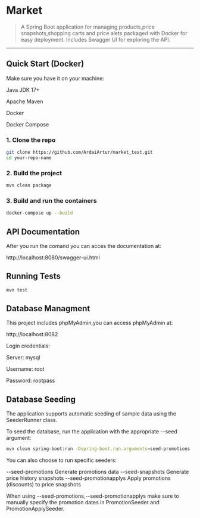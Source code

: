 # Market

> A Spring Boot application for managing products,price snapshots,shopping carts and price alets packaged with Docker for easy deployment. Includes Swagger UI for exploring the API.

---

## Quick Start (Docker)

Make sure you have it on your machine:

Java JDK 17+

Apache Maven

Docker

Docker Compose


### 1. Clone the repo

```bash
git clone https://github.com/ArdaiArtur/market_test.git
cd your-repo-name
```

### 2. Build the project
```bash
mvn clean package
```

### 3. Build and run the containers
```bash
docker-compose up --build
```


## API Documentation

After you run the comand you can acces the documentation at:

http://localhost:8080/swagger-ui.html


## Running Tests

```bash
mvn test
```


## Database Managment

This project includes phpMyAdmin,you can access phpMyAdmin at:

http://localhost:8082

Login credentials:

Server: mysql

Username: root

Password: rootpass



## Database Seeding
The application supports automatic seeding of sample data using the SeederRunner class.

To seed the database, run the application with the appropriate --seed argument:

```bash
mvn clean spring-boot:run -Dspring-boot.run.arguments=seed-promotions
```
You can also choose to run specific seeders:

--seed-promotions	Generate promotions data
--seed-snapshots	Generate price history snapshots
--seed-promotionapplys	Apply promotions (discounts) to price snapshots

When using --seed-promotions,--seed-promotionapplys make sure to manually specify the promotion dates in PromotionSeeder and PromotionApplySeeder.
